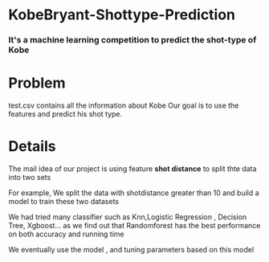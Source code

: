 # KobeBryant-Shottype-Prediction
### It's a machine learning competition to predict the shot-type  of Kobe
# Problem 
test.csv contains all the information about Kobe
Our goal is to use the features and predict his shot type.
# Details
The mail idea of our project is using feature **shot distance** to split thte data into two sets

For example, We split the data with shotdistance greater than 10 and build a model to train these two datasets

We had tried many classifier such as Knn,Logistic Regression , Decision Tree, Xgboost...
as we find out that Randomforest has the best performance on  both accuracy and running time 

We eventually use the model , and tuning parameters based on  this model